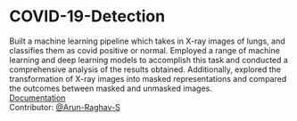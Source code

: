 # COVID-19-Detection
Built a machine learning pipeline which takes in X-ray images of lungs, and classifies them as covid positive or normal. Employed a range of machine learning and deep learning models to accomplish this task and conducted a comprehensive analysis of the results obtained. Additionally, explored the transformation of X-ray images into masked representations and compared the outcomes between masked and unmasked images.\
[Documentation](https://kashvi0.github.io/Documentation/)\
Contributor: [@Arun-Raghav-S](https://github.com/Arun-Raghav-S)
